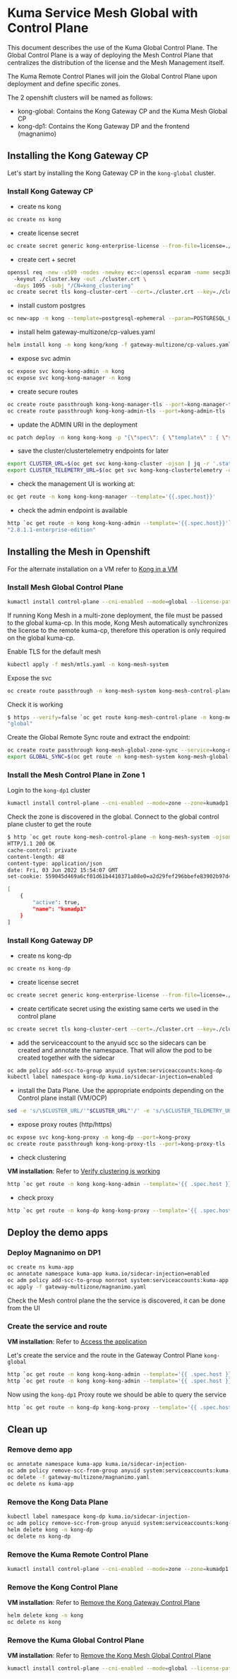 # Kuma Service Mesh Global with Control Plane

This document describes the use of the Kuma Global Control Plane. The Global Control Plane is a way
of deploying the Mesh Control Plane that centralizes the distribution of the license and the Mesh Management
itself.

The Kuma Remote Control Planes will join the Global Control Plane upon deployment and define specific zones.

The 2 openshift clusters will be named as follows:

- kong-global: Contains the Kong Gateway CP and the Kuma Mesh Global CP
- kong-dp1: Contains the Kong Gateway DP and the frontend (magnanimo)

## Installing the Kong Gateway CP

Let's start by installing the Kong Gateway CP in the `kong-global` cluster.

### Install Kong Gateway CP

- create ns kong

```bash
oc create ns kong
```

- create license secret

```bash
oc create secret generic kong-enterprise-license --from-file=license=./license.json -n kong
```

- create cert + secret

```bash
openssl req -new -x509 -nodes -newkey ec:<(openssl ecparam -name secp384r1) \                                                                                  
  -keyout ./cluster.key -out ./cluster.crt \
  -days 1095 -subj "/CN=kong_clustering"
oc create secret tls kong-cluster-cert --cert=./cluster.crt --key=./cluster.key -n kong
```

- install custom postgres

```bash
oc new-app -n kong --template=postgresql-ephemeral --param=POSTGRESQL_USER=kong --param=POSTGRESQL_PASSWORD=kong123 --param=POSTGRESQL_DATABASE=kong
```

- install helm gateway-multizone/cp-values.yaml

```bash
helm install kong -n kong kong/kong -f gateway-multizone/cp-values.yaml       
```

- expose svc admin

```bash
oc expose svc kong-kong-admin -n kong
oc expose svc kong-kong-manager -n kong
```

- create secure routes

```bash
oc create route passthrough kong-kong-manager-tls --port=kong-manager-tls --service=kong-kong-manager -n kong
oc create route passthrough kong-kong-admin-tls --port=kong-admin-tls --service=kong-kong-admin -n kong
```

- update the ADMIN URI in the deployment

```bash
oc patch deploy -n kong kong-kong -p "{\"spec\": { \"template\" : { \"spec\" : {\"containers\":[{\"name\":\"proxy\",\"env\": [{ \"name\" : \"KONG_ADMIN_API_URI\", \"value\": \"$(oc get route -n kong kong-kong-admin -ojsonpath='{.spec.host}')\" }]}]}}}}"
```

- save the cluster/clustertelemetry endpoints for later

```bash
export CLUSTER_URL=$(oc get svc kong-kong-cluster -ojson | jq -r '.status.loadBalancer.ingress[].hostname')
export CLUSTER_TELEMETRY_URL=$(oc get svc kong-kong-clustertelemetry -ojson | jq -r '.status.loadBalancer.ingress[].hostname')
```

- check the management UI is working at:

```bash
oc get route -n kong kong-kong-manager --template='{{.spec.host}}'
```

- check the admin endpoint is available

```bash
http `oc get route -n kong kong-kong-admin --template='{{.spec.host}}'` | jq .version
"2.8.1.1-enterprise-edition"
```

## Installing the Mesh in Openshift

For the alternate installation on a VM refer to [Kong in a VM](./gateway-multizone/kong-vm.md#kong-in-a-vm)

### Install Mesh Global Control Plane

```bash
kumactl install control-plane --cni-enabled --mode=global --license-path=./license.json | oc apply -f -
```

If running Kong Mesh in a multi-zone deployment, the file must be passed to the global kuma-cp. In this mode, Kong Mesh automatically synchronizes the license to the remote kuma-cp, therefore this operation is only required on the global kuma-cp.

Enable TLS for the default mesh

```bash
kubectl apply -f mesh/mtls.yaml -n kong-mesh-system
```

Expose the svc

```bash
oc create route passthrough -n kong-mesh-system kong-mesh-control-plane --service=kong-mesh-control-plane --port=https-api-server 
```

Check it is working

```bash
$ https --verify=false `oc get route kong-mesh-control-plane -n kong-mesh-system -ojson | jq -r .spec.host`/config | jq .mode
"global"
```

Create the Global Remote Sync route and extract the endpoint:

```bash
oc create route passthrough kong-mesh-global-zone-sync --service=kong-mesh-global-zone-sync --port=global-zone-sync -n kong-mesh-system
export GLOBAL_SYNC=$(oc get route -n kong-mesh-system kong-mesh-global-zone-sync --template='{{ .spec.host }}'):443
```

### Install the Mesh Control Plane in Zone 1

Login to the `kong-dp1` cluster

```bash
kumactl install control-plane --cni-enabled --mode=zone --zone=kumadp1 --ingress-enabled --kds-global-address grpcs://${GLOBAL_SYNC} | oc apply -f -
```

Check the zone is discovered in the global. Connect to the global control plane cluster to get the route

```bash
$ http `oc get route kong-mesh-control-plane -n kong-mesh-system -ojson | jq -r .spec.host`/status/zones                            
HTTP/1.1 200 OK
cache-control: private
content-length: 48
content-type: application/json
date: Fri, 03 Jun 2022 15:54:07 GMT
set-cookie: 559045d469a6cf01d61b4410371a08e0=a2d29fef296bbefe83902b97d4268a00; path=/; HttpOnly

[
    {
        "active": true,
        "name": "kumadp1"
    }
]
```

### Install Kong Gateway DP

- create ns kong-dp

```bash
oc create ns kong-dp
```

- create license secret

```bash
oc create secret generic kong-enterprise-license --from-file=license=./license.json -n kong-dp
```

- create certificate secret using the existing same certs we used in the control plane

```bash
oc create secret tls kong-cluster-cert --cert=./cluster.crt --key=./cluster.key -n kong-dp
```

- add the serviceaccount to the anyuid scc so the sidecars can be created and annotate the namespace. 
That will allow the pod to be created together with the sidecar

```bash
oc adm policy add-scc-to-group anyuid system:serviceaccounts:kong-dp
kubectl label namespace kong-dp kuma.io/sidecar-injection=enabled
```

- install the Data Plane. Use the appropriate endpoints depending on the Control plane install (VM/OCP)

```bash
sed -e 's/\$CLUSTER_URL/'"$CLUSTER_URL"'/' -e 's/\$CLUSTER_TELEMETRY_URL/'"$CLUSTER_TELEMETRY_URL"'/' gateway-multizone/dp-values.yaml | helm install kong -n kong-dp kong/kong -f -
```

- expose proxy routes (http/https)

```bash
oc expose svc kong-kong-proxy -n kong-dp --port=kong-proxy
oc create route passthrough kong-kong-proxy-tls --port=kong-proxy-tls --service=kong-kong-proxy -n kong-dp
```

- check clustering

**VM installation**: Refer to [Verify clustering is working](./gateway-multizone/kong-vm.md#verify-clustering-is-working)

```bash
http `oc get route -n kong kong-kong-admin --template='{{ .spec.host }}'`/clustering/status
```

- check proxy

```bash
http `oc get route -n kong-dp kong-kong-proxy --template='{{ .spec.host }}'`/
```

## Deploy the demo apps

### Deploy Magnanimo on DP1

```bash
oc create ns kuma-app
oc annotate namespace kuma-app kuma.io/sidecar-injection=enabled
oc adm policy add-scc-to-group nonroot system:serviceaccounts:kuma-app
oc apply -f gateway-multizone/magnanimo.yaml
```

Check the Mesh control plane the the service is discovered, it can be done from the UI

### Create the service and route

**VM installation**: Refer to [Access the application](./gateway-multizone/kong-vm.md#access-the-application)

Let's create the service and the route in the Gateway Control Plane `kong-global`

```bash
http `oc get route -n kong kong-kong-admin --template='{{ .spec.host }}'`/services name=magnanimoservice url='http://magnanimo.kuma-app.svc.cluster.local:4000'
http `oc get route -n kong kong-kong-admin --template='{{ .spec.host }}'`/services/magnanimoservice/routes name='magnanimoroute' paths:='["/magnanimo"]'  
```

Now using the `kong-dp1` Proxy route we should be able to query the service

```bash
http `oc get route -n kong-dp kong-kong-proxy --template='{{ .spec.host }}'`/magnanimo
```

## Clean up

### Remove demo app

```bash
oc annotate namespace kuma-app kuma.io/sidecar-injection-
oc adm policy remove-scc-from-group anyuid system:serviceaccounts:kuma-app
oc delete -f gateway-multizone/magnanimo.yaml
oc delete ns kuma-app
```

### Remove the Kong Data Plane

```bash
kubectl label namespace kong-dp kuma.io/sidecar-injection-
oc adm policy remove-scc-from-group anyuid system:serviceaccounts:kong-dp
helm delete kong -n kong-dp
oc delete ns kong-dp
```

### Remove the Kuma Remote Control Plane

```bash
kumactl install control-plane --cni-enabled --mode=zone --zone=kumadp1 --ingress-enabled --kds-global-address grpcs://${GLOBAL_SYNC} | oc delete -f -
```

### Remove the Kong Control Plane

**VM installation**: Refer to [Remove the Kong Gateway Control Plane](./gateway-multizone/kong-vm.md#remove-the-kong-gateway-control-plane)

```bash
helm delete kong -n kong
oc delete ns kong
```

### Remove the Kuma Global Control Plane

**VM installation**: Refer to [Remove the Kong Mesh Global Control Plane](./gateway-multizone/kong-vm.md#remove-the-kong-mesh-global-control-plane)

```bash
kumactl install control-plane --cni-enabled --mode=global --license-path=./license.json | oc delete -f -
```
